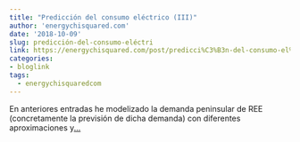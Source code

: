 ```yaml
---
title: "Predicción del consumo eléctrico (III)"
author: 'energychisquared.com'
date: '2018-10-09'
slug: predicción-del-consumo-eléctri
link: https://energychisquared.com/post/predicci%C3%B3n-del-consumo-el%C3%A9ctrico-iii-una-aproximaci%C3%B3n-con-time-series/
categories:
- bloglink
tags:
  - energychisquaredcom
---
```


En anteriores entradas he modelizado la demanda peninsular de REE (concretamente la previsión de dicha demanda) con diferentes aproximaciones y[... <i class="fas fa-external-link-alt"></i>](https://energychisquared.com/post/predicci%C3%B3n-del-consumo-el%C3%A9ctrico-iii-una-aproximaci%C3%B3n-con-time-series/)

